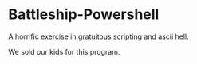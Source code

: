 # Battleship-Powershell
A horrific exercise in gratuitous scripting and ascii hell.

We sold our kids for this program.
